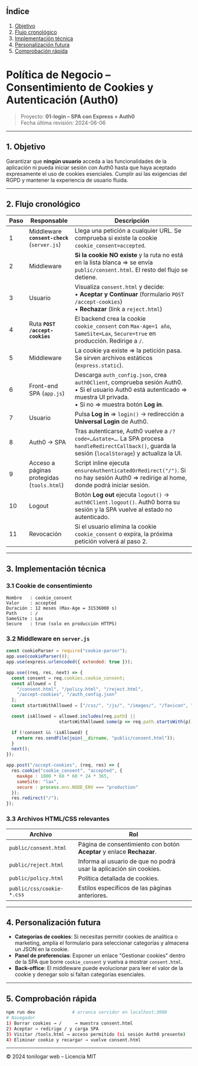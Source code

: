 ## Índice
1. [Objetivo](#1-objetivo)
2. [Flujo cronológico](#2-flujo-cronológico)
3. [Implementación técnica](#3-implementación-técnica)
4. [Personalización futura](#4-personalización-futura)
5. [Comprobación rápida](#5-comprobación-rápida)

# Política de Negocio – Consentimiento de Cookies y Autenticación (Auth0)

> Proyecto: **01-login – SPA con Express + Auth0**  
> Fecha última revisión: 2024-06-06

---

## 1. Objetivo
Garantizar que **ningún usuario** acceda a las funcionalidades de la aplicación ni pueda iniciar sesión con Auth0 hasta que haya aceptado expresamente el uso de cookies esenciales. Cumplir así las exigencias del RGPD y mantener la experiencia de usuario fluida.

---

## 2. Flujo cronológico

| Paso | Responsable | Descripción |
|------|-------------|-------------|
| 1 | Middleware **`consent-check`** (`server.js`) | Llega una petición a cualquier URL. Se comprueba si existe la cookie `cookie_consent=accepted`. |
| 2 | Middleware | **Si la cookie NO existe** y la ruta no está en la lista blanca ⇒ se envía `public/consent.html`. El resto del flujo se detiene. |
| 3 | Usuario | Visualiza `consent.html` y decide:<br/>• **Aceptar y Continuar** (formulario `POST /accept-cookies`) <br/>• **Rechazar** (link a `reject.html`) |
| 4 | Ruta **`POST /accept-cookies`** | El backend crea la cookie `cookie_consent` con `Max-Age=1 año`, `SameSite=Lax`, `Secure=true` en producción. Redirige a `/`. |
| 5 | Middleware | La cookie ya existe ⇒ la petición pasa. Se sirven archivos estáticos (`express.static`). |
| 6 | Front-end SPA (`app.js`) | Descarga `auth_config.json`, crea `auth0Client`, comprueba sesión Auth0.<br/>• Si el usuario Auth0 está autenticado ⇒ muestra UI privada.<br/>• Si no ⇒ muestra botón **Log in**. |
| 7 | Usuario | Pulsa **Log in** ⇒ `login()` → redirección a **Universal Login** de Auth0. |
| 8 | Auth0 → SPA | Tras autenticarse, Auth0 vuelve a `/?code=…&state=…`. La SPA procesa `handleRedirectCallback()`, guarda la sesión (`localStorage`) y actualiza la UI. |
| 9 | Acceso a páginas protegidas (`tools.html`) | Script inline ejecuta `ensureAuthenticatedOrRedirect("/")`. Si no hay sesión Auth0 ⇒ redirige al home, donde podrá iniciar sesión. |
| 10 | Logout | Botón **Log out** ejecuta `logout()` → `auth0Client.logout()`. Auth0 borra su sesión y la SPA vuelve al estado no autenticado. |
| 11 | Revocación | Si el usuario elimina la cookie `cookie_consent` o expira, la próxima petición volverá al paso 2. |

---

## 3. Implementación técnica

### 3.1 Cookie de consentimiento
```
Nombre   : cookie_consent
Valor    : accepted
Duración : 12 meses (Max-Age = 31536000 s)
Path     : /
SameSite : Lax
Secure   : true (solo en producción HTTPS)
``` 

### 3.2 Middleware en `server.js`
```js
const cookieParser = require("cookie-parser");
app.use(cookieParser());
app.use(express.urlencoded({ extended: true }));

app.use((req, res, next) => {
  const consent = req.cookies.cookie_consent;
  const allowed = [
    "/consent.html", "/policy.html", "/reject.html",
    "/accept-cookies", "/auth_config.json"
  ];
  const startsWithAllowed = ["/css/", "/js/", "/images/", "/favicon", "/fonts/"];

  const isAllowed = allowed.includes(req.path) ||
                    startsWithAllowed.some(p => req.path.startsWith(p));

  if (!consent && !isAllowed) {
    return res.sendFile(join(__dirname, "public/consent.html"));
  }
  next();
});

app.post("/accept-cookies", (req, res) => {
  res.cookie("cookie_consent", "accepted", {
    maxAge : 1000 * 60 * 60 * 24 * 365,
    sameSite: "lax",
    secure : process.env.NODE_ENV === "production"
  });
  res.redirect("/");
});
```

### 3.3 Archivos HTML/CSS relevantes
| Archivo | Rol |
|---------|-----|
| `public/consent.html` | Página de consentimiento con botón **Aceptar** y enlace **Rechazar**. |
| `public/reject.html`  | Informa al usuario de que no podrá usar la aplicación sin cookies. |
| `public/policy.html`  | Política detallada de cookies. |
| `public/css/cookie-*.css` | Estilos específicos de las páginas anteriores. |

---

## 4. Personalización futura
* **Categorías de cookies**: Si necesitas permitir cookies de analítica o marketing, amplía el formulario para seleccionar categorías y almacena un JSON en la cookie.
* **Panel de preferencias**: Exponer un enlace "Gestionar cookies" dentro de la SPA que borre `cookie_consent` y vuelva a mostrar `consent.html`.
* **Back-office**: El middleware puede evolucionar para leer el valor de la cookie y denegar solo si faltan categorías esenciales.

---

## 5. Comprobación rápida
```bash
npm run dev              # arranca servidor en localhost:3000
# Navegador
1) Borrar cookies → /     → muestra consent.html
2) Aceptar → redirige / y carga SPA
3) Visitar /tools.html → acceso permitido (si sesión Auth0 presente)
4) Eliminar cookie y recargar → vuelve consent.html
```

---

© 2024 tonilogar web – Licencia MIT
